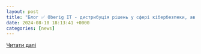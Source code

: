 ```yaml
---
layout: post
title: "Блог ✅ Oberig IT - дистрибуція рішень у сфері кібербезпеки, автоматизації та розвитку IT"
date: 2024-08-10 18:13:41 +0000
categories: [news]
---
```


[Читати далі](https://oberig-it.com/blog/)
